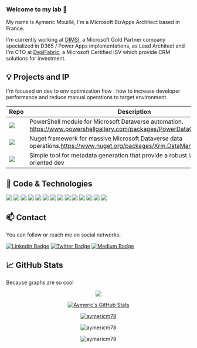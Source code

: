 ### Welcome to my lab 👋

My name is Aymeric Mouillé, I'm a Microsoft BizApps Architect based in France.

I'm currently working at [DIMSI](https://dimsi.fr/), a Microsoft Gold Partner company specialized in D365 / Power Apps implementations, as Lead Architect and I'm CTO at [DealFabric](https://www.dealfabric.com/), a Microsoft Certified ISV which provide CRM solutions for investment.

## 💡 Projects and IP

I'm focused on dev to env optimization flow : how to increase developer performance and reduce manual operations to target environment.

Repo|Description
----|-----------
<a href="https://github.com/AymericM78/PowerDataOps"><img align="center" src="https://github-readme-stats.vercel.app/api/pin/?username=AymericM78&repo=PowerDataOps&title_color=ffffff&text_color=c9cacc&icon_color=2bbc8a&bg_color=1d1f21" /></a>|PowerShell module for Microsoft Dataverse automation. https://www.powershellgallery.com/packages/PowerDataOps
<a href="https://github.com/AymericM78/Xrm.DataManager.Framework"><img align="center" src="https://github-readme-stats.vercel.app/api/pin/?username=AymericM78&repo=Xrm.DataManager.Framework&title_color=ffffff&text_color=c9cacc&icon_color=2bbc8a&bg_color=1d1f21" /></a>|Nuget framework for massive Microsoft Dataverse data operations.https://www.nuget.org/packages/Xrm.DataManager.Framework/
<a href="https://github.com/AymericM78/D365.Model.Generator"><img align="center" src="https://github-readme-stats.vercel.app/api/pin/?username=AymericM78&repo=D365.Model.Generator&title_color=ffffff&text_color=c9cacc&icon_color=2bbc8a&bg_color=1d1f21" /></a>|Simple tool for metadata generation that provide a robust late bound oriented dev


## 🔧 Code & Technologies


![](https://img.shields.io/badge/OS-Windows-informational?style=flat&logo=windows&logoColor=white&color=2bbc8a)
![](https://img.shields.io/badge/Code-CSharp-informational?style=flat&logo=c-sharp&logoColor=white&color=2bbc8a)
![](https://img.shields.io/badge/Code-JavaScript-informational?style=flat&logo=javascript&logoColor=white&color=2bbc8a)
![](https://img.shields.io/badge/Code-PowerShell-informational?style=flat&logo=powershell&logoColor=white&color=2bbc8a)
![](https://img.shields.io/badge/Code-PowerFx-informational?style=flat&logo=cmake&logoColor=white&color=2bbc8a)
![](https://img.shields.io/badge/Technologies-PowerApps-informational?style=flat&logo=dynamics-365&logoColor=white&color=2bbc8a)
![](https://img.shields.io/badge/Technologies-Dynamics365-informational?style=flat&logo=dynamics-365&logoColor=white&color=2bbc8a)
![](https://img.shields.io/badge/Technologies-Azure-informational?style=flat&logo=azure&logoColor=white&color=2bbc8a)
![](https://img.shields.io/badge/Technologies-AzureDevOps-informational?style=flat&logo=azure-devops&logoColor=white&color=2bbc8a)
![](https://img.shields.io/badge/Technologies-AzurePipeline-informational?style=flat&logo=azure-pipelines&logoColor=white&color=2bbc8a)
![](https://img.shields.io/badge/Technologies-AzureFunctions-informational?style=flat&logo=azure-functions&logoColor=white&color=2bbc8a)
![](https://img.shields.io/badge/Technologies-Office365-informational?style=flat&logo=office-365&logoColor=white&color=2bbc8a)
![](https://img.shields.io/badge/Technologies-PowerAutomate-informational?style=flat&logo=dynamics-365&logoColor=white&color=2bbc8a)
![](https://img.shields.io/badge/Technologies-PowerBI-informational?style=flat&logo=power-bi&logoColor=white&color=2bbc8a)

## 📫 Contact

You can follow or reach me on social networks:

[![Linkedin Badge](https://img.shields.io/badge/aymericmouille-follow%20on%20linkedin-blue?style=for-the-badge&logo=linkedin)](https://www.linkedin.com/in/aymericmouille/)
[![Twitter Badge](https://img.shields.io/badge/aymericm78-follow%20on%20twitter-blue?style=for-the-badge&logo=twitter)](https://twitter.com/aymericm78/)
[![Medium Badge](https://img.shields.io/badge/aymericmouille-follow%20on%20medium-blue?style=for-the-badge&logo=medium)](https://medium.com/@aymeric-mouille/)

## &#x1f4c8; GitHub Stats

Because graphs are so cool 

<p align="center"><a href="https://github.com/AymericM78/AymericM78">
  <img align="center" src="https://github-readme-stats.vercel.app/api/top-langs/?username=AymericM78&hide=java,html&title_color=ffffff&text_color=c9cacc&icon_color=2bbc8a&bg_color=1d1f21" />
</a></p>
<p align="center"><a href="https://github.com/AymericM78/AymericM78">
  <img align="center" src="https://github-readme-stats.vercel.app/api?username=AymericM78&show_icons=true&line_height=27&count_private=true&title_color=ffffff&text_color=c9cacc&icon_color=2bbc8a&bg_color=1d1f21" alt="Aymeric's GitHub Stats" />
</a></p>

<p align="center"> <a href="https://github.com/ryo-ma/github-profile-trophy"><img src="https://github-profile-trophy.vercel.app/?username=aymericm78" alt="aymericm78" /></a> </p>
<p align="center"><img align="center" src="https://github-readme-streak-stats.herokuapp.com/?user=aymericm78&" alt="aymericm78" /></p>
<p align="center"> <img src="https://komarev.com/ghpvc/?username=aymericm78&label=Profile%20views&color=0e75b6&style=flat" alt="aymericm78" /> </p>

